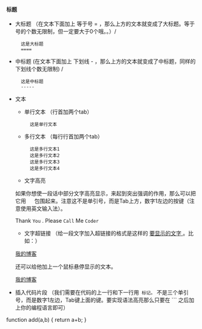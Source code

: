 #### 标题
* 大标题 （在文本下面加上 等于号 = ，那么上方的文本就变成了大标题。等于号的个数无限制，但一定要大于0个哦。。）/<br>

        这是大标题
        ====
* 中标题  (在文本下面加上 下划线 - ，那么上方的文本就变成了中标题，同样的 下划线个数无限制) /<br>

        这是中标题 
        ----- 

* 文本
    * 单行文本 （行首加两个tab）

            这是单行文本

    * 多行文本 （每行行首加两个tab）

            这是多行文本1
            这是多行文本2
            这是多行文本3
            这是多行文本4

    * 文字高亮

    如果你想使一段话中部分文字高亮显示，来起到突出强调的作用，那么可以把它用 `  ` 包围起来。注意这不是单引号，而是Tab上方，数字1左边的按键（注意使用英文输入法）。

    Thank `You` . Please `Call` Me `Coder`

    * 文字超链接 （给一段文字加入超链接的格式是这样的 [ 要显示的文字 ]( 链接的地址 )。比如：）

    [我的博客](http://blog.csdn.net/)  

    还可以给他加上一个鼠标悬停显示的文本。

    [我的博客](http://blog.csdn.net/ "悬停显示")  

* 插入代码片段 （我们需要在代码的上一行和下一行用``` 标记。``` 不是三个单引号，而是数字1左边，Tab键上面的键。要实现语法高亮那么只要在 ``` 之后加上你的编程语言即可）

function add(a,b)
 {
     return a+b;
 }